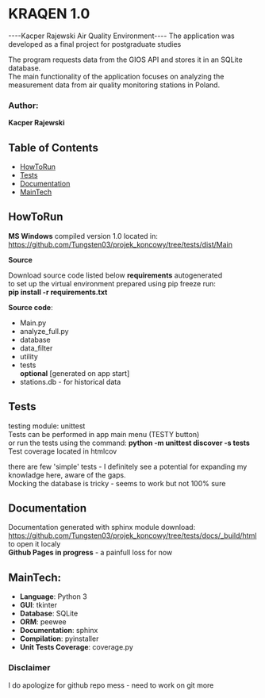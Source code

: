 # KRAQEN 1.0
----Kacper Rajewski Air Quality Environment----
The application was developed as a final project for postgraduate studies  
  
The program requests data from the GIOS API and stores it in an SQLite database.   
The main functionality of the application focuses on analyzing the measurement data from air quality monitoring stations in Poland.

### Author:
__Kacper Rajewski__

## Table of Contents

- [HowToRun](#HowToRun)
- [Tests](#Tests)
- [Documentation](#documentation)
- [MainTech](#MainTech)



## HowToRun
__MS Windows__ compiled version 1.0 located in:  
https://github.com/Tungsten03/projek_koncowy/tree/tests/dist/Main

**Source**

Download source code listed below
__requirements__ autogenerated  
to set up the virtual environment prepared using pip freeze run:  
__pip install -r requirements.txt__
  
__Source code__:
- Main.py
- analyze_full.py
- database
- data_filter
- utility
- tests  
**optional** [generated on app start] 
- stations.db - for historical data

## Tests
testing module: unittest  
Tests can be performed in app main menu (TESTY button)  
or run the tests using the command: __python -m unittest discover -s tests__  
Test coverage located in htmlcov  

there are few 'simple' tests - I definitely see a potential for expanding my knowladge here, aware of the gaps.  
Mocking the database is tricky - seems to work but not 100% sure  

## Documentation
Documentation generated with sphinx module
download:  
https://github.com/Tungsten03/projek_koncowy/tree/tests/docs/_build/html  
to open it localy  
**Github Pages in progress** - a painfull loss for now

## MainTech:
- __Language__: Python 3
- __GUI__: tkinter
- __Database__: SQLite
- __ORM__: peewee
- __Documentation__: sphinx
- __Compilation__: pyinstaller
- __Unit Tests Coverage__: coverage.py 

### Disclaimer
I do apologize for github repo mess - need to work on git more

